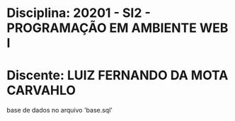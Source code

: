 # Disciplina: 20201 - SI2 - PROGRAMAÇÃO EM AMBIENTE WEB I
# Discente: LUIZ FERNANDO DA MOTA CARVAHLO
base de dados no arquivo 'base.sql'
